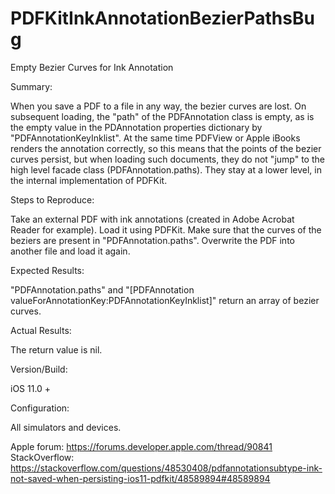 # PDFKitInkAnnotationBezierPathsBug
Empty Bezier Curves for Ink Annotation

Summary: 

When you save a PDF to a file in any way, the bezier curves are lost. On subsequent loading, the "path" of the PDFAnnotation class is empty, as is the empty value in the PDAnnotation properties dictionary by "PDFAnnotationKeyInklist". At the same time PDFView or Apple iBooks renders the annotation correctly, so this means that the points of the bezier curves persist, but when loading such documents, they do not "jump" to the high level facade class (PDFAnnotation.paths). They stay at a lower level, in the internal implementation of PDFKit.

Steps to Reproduce:

Take an external PDF with ink annotations (created in Adobe Acrobat Reader for example). Load it using PDFKit. Make sure that the curves of the beziers are present in "PDFAnnotation.paths". Overwrite the PDF into another file and load it again.

Expected Results:

"PDFAnnotation.paths" and "[PDFAnnotation valueForAnnotationKey:PDFAnnotationKeyInklist]" return an array of bezier curves.

Actual Results:

The return value is nil.

Version/Build:

iOS 11.0 +

Configuration:

All simulators and devices.


Apple forum: https://forums.developer.apple.com/thread/90841
StackOverflow: https://stackoverflow.com/questions/48530408/pdfannotationsubtype-ink-not-saved-when-persisting-ios11-pdfkit/48589894#48589894
